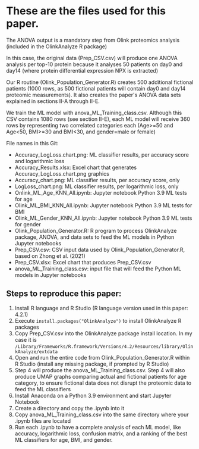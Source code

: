 # These are the files used for this paper.
The ANOVA output is a mandatory step from Olink proteomics analysis (included in the OlinkAnalyze R package)

In this case, the original data (Prep_CSV.csv) will produce one ANOVA analysis per top-10 protein because it analyses 50 patients on day0 and day14 (where protein differential expression NPX is extracted)

Our R routine (Olink_Population_Generator.R) creates 500 additional fictional patients (1000 rows, as 500 fictional patients will contain day0 and day14 proteomic measurements). It also creates the paper's ANOVA data sets explained in sections II-A through II-E.

We train the ML model with anova_ML_Training_class.csv. Although this CSV contains 1080 rows (see section II-E), each ML model will receive 360 rows by representing two correlated categories each (Age>=50 and Age<50, BMI>=30 and BMI<30, and gender=male or female)

File names in this Git:
- Accuracy_LogLoss.chart.png: ML classifier results, per accuracy score and logarithmic loss
- Accuracy_Results.xlsx: Excel chart that generates Accuracy_LogLoss.chart.png graphics
- Accuracy_chart.png: ML classifier results, per accuracy score, only
- LogLoss_chart.png: ML classifier results, per logarithmic loss, only
- Onlink_ML_Age_KNN_All.ipynb: Jupyter notebook Python 3.9 ML tests for age
- Olink_ML_BMI_KNN_All.ipynb: Jupyter notebook Python 3.9 ML tests for BMI
- Olink_ML_Gender_KNN_All.ipynb: Jupyter notebook Python 3.9 ML tests for gender
- Olink_Population_Generator.R: R program to process OlinkAnalyze package, ANOVA, and data sets to feed the ML models in Python Jupyter notebooks
- Prep_CSV.csv: CSV input data used by Olink_Population_Generator.R, based on Zhong et al. (2021)
- Prep_CSV.xlsx: Excel chart that produces Prep_CSV.csv
- anova_ML_Training_class.csv: input file that will feed the Python ML models in Jupyter notebooks

## Steps to reproduce this paper:
1. Install R language and R Studio (R language version used in this paper: 4.2.1)
2. Execute <code>install.packages("OlinkAnalyze")</code> to install OlinkAnalyze R packages
3. Copy Prep_CSV.csv into the OlinkAnalyze package install location. In my case it is <code>/Library/Frameworks/R.framework/Versions/4.2/Resources/library/OlinkAnalyze/extdata</code>
4. Open and run the entire code from Olink_Population_Generator.R within R Studio (install any missing package, if prompted by R Studio)
5. Step 4 will produce the anova_ML_Training_class.csv. Step 4 will also produce UMAP graphs comparing actual and fictional patients for age category, to ensure fictional data does not disrupt the proteomic data to feed the ML classifiers
6. Install Anaconda on a Python 3.9 environment and start Jupyter Notebook
7. Create a directory and copy the .ipynb into it
8. Copy anova_ML_Training_class.csv into the same directory where your .ipynb files are located
9. Run each .ipynb to have a complete analysis of each ML model, like accuracy, logarithmic loss, confusion matrix, and a ranking of the best ML classifiers for age, BMI, and gender.
